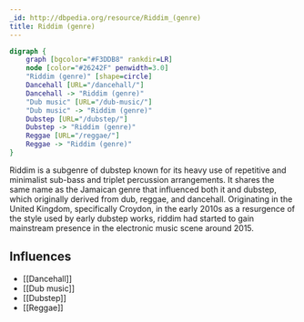 ```yaml
---
_id: http://dbpedia.org/resource/Riddim_(genre)
title: Riddim (genre)
---
```


```dot
digraph {
	graph [bgcolor="#F3DDB8" rankdir=LR]
	node [color="#26242F" penwidth=3.0]
	"Riddim (genre)" [shape=circle]
	Dancehall [URL="/dancehall/"]
	Dancehall -> "Riddim (genre)"
	"Dub music" [URL="/dub-music/"]
	"Dub music" -> "Riddim (genre)"
	Dubstep [URL="/dubstep/"]
	Dubstep -> "Riddim (genre)"
	Reggae [URL="/reggae/"]
	Reggae -> "Riddim (genre)"
}
```

Riddim is a subgenre of dubstep known for its heavy use of repetitive and minimalist sub-bass and triplet percussion arrangements. It shares the same name as the Jamaican genre that influenced both it and dubstep, which originally derived from dub, reggae, and dancehall. Originating in the United Kingdom, specifically Croydon, in the early 2010s as a resurgence of the style used by early dubstep works, riddim had started to gain mainstream presence in the electronic music scene around 2015.

## Influences

- [[Dancehall]]
- [[Dub music]]
- [[Dubstep]]
- [[Reggae]]
